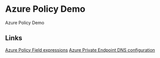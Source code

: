 # Azure Policy Demo

Azure Policy Demo

## Links

[Azure Policy Field expressions](https://docs.microsoft.com/en-us/azure/governance/policy/concepts/definition-structure#fields)
[Azure Private Endpoint DNS configuration](https://docs.microsoft.com/en-us/azure/private-link/private-endpoint-dns#azure-services-dns-zone-configuration)
